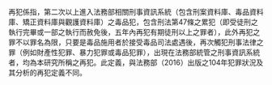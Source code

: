 再犯係指，第二次以上進入法務部相關刑事資訊系統（包含刑案資料庫、毒品資料庫、矯正資料庫與觀護資料庫）之毒品犯，包含刑法第47條之累犯（即受徒刑之執行完畢或一部之執行而赦免後，五年內再犯有期徒刑以上之罪者），此外再犯之罪不以罪名為限，只要是毒品施用者於接受毒品司法處遇後，再次觸犯刑事法律之罪（例如財產性犯罪、暴力犯罪或毒品犯罪），出現在法務部統管之刑事資訊系統者，均為本研究所稱之再犯。此定義，與法務部（2016）出版之104年犯罪狀況及其分析的再犯定義不同。